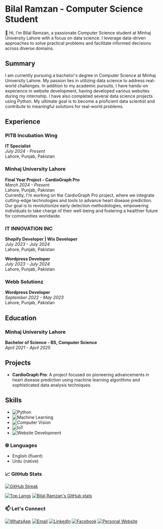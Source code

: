 # Bilal Ramzan - Computer Science Student

👋 Hi, I'm Bilal Ramzan, a passionate Computer Science student at Minhaj University Lahore with a focus on data science. I leverage data-driven approaches to solve practical problems and facilitate informed decisions across diverse domains. 

## Summary

I am currently pursuing a bachelor's degree in Computer Science at Minhaj University Lahore. My passion lies in utilizing data science to address real-world challenges. In addition to my academic pursuits, I have hands-on experience in website development, having developed various websites during my internship. I have also completed several data science projects using Python. My ultimate goal is to become a proficient data scientist and contribute to meaningful solutions for real-world problems.

## Experience

### PITB Incubation Wing
**IT Specialist**  
*July 2024 - Present*  
Lahore, Punjab, Pakistan

### Minhaj University Lahore
**Final Year Project - CardioGraph Pro**  
*March 2024 - Present*  
Lahore, Punjab, Pakistan  
Currently, I'm working on the CardioGraph Pro project, where we integrate cutting-edge technologies and tools to advance heart disease prediction. Our goal is to revolutionize early detection methodologies, empowering individuals to take charge of their well-being and fostering a healthier future for communities worldwide.

### IT INNOVATION INC
**Shopify Developer | Wix Developer**  
*July 2023 - July 2024*  
Lahore, Punjab, Pakistan

**Wordpress Developer**  
*July 2023 - July 2024*  
Lahore, Punjab, Pakistan

### Webb Solutionz
**Wordpress Developer**  
*September 2022 - May 2023*  
Lahore, Punjab, Pakistan

## Education

### Minhaj University Lahore
**Bachelor of Science - BS, Computer Science**  
*April 2021 - April 2025*

## Projects

- **CardioGraph Pro**: A project focused on pioneering advancements in heart disease prediction using machine learning algorithms and sophisticated data analysis techniques.

## Skills

- ![Python](https://img.shields.io/badge/Python-3776AB?style=for-the-badge&logo=python&logoColor=white)
- ![Machine Learning](https://img.shields.io/badge/Machine%20Learning-FF6F00?style=for-the-badge&logo=apache-spark&logoColor=white)
- ![Computer Vision](https://img.shields.io/badge/Computer%20Vision-0096D6?style=for-the-badge&logo=opencv&logoColor=white)
- ![IoT](https://img.shields.io/badge/IoT-00ADEF?style=for-the-badge&logo=iot&logoColor=white)
- ![Website Development](https://img.shields.io/badge/Website%20Development-FF6F00?style=for-the-badge&logo=wordpress&logoColor=white)

### 🌐 Languages

- English (fluent)
- Urdu (native)

### 📈 GitHub Stats

[![GitHub Streak](https://streak-stats.demolab.com?user=bilalramzan06&theme=github_dark&hide_border=true&border_radius=4&card_width=500)](https://github.com/bilalramzan06/)

[![Top Langs](https://github-readme-stats.vercel.app/api/top-langs/?username=bilalramzan06&layout=pie&theme=github_dark&hide_border=true&border_radius=4&langs_count=6&hide=jupyter%20notebook,html)](https://github.com/bilalramzan06/)
[![Bilal Ramzan's GitHub stats](https://github-readme-stats.vercel.app/api?username=bilalramzan06&show_icons=true&theme=github_dark&hide_border=true&border_radius=4&rank_icon=percentile)](https://github.com/bilalramzan06/)

### 📫 Let's Connect

[![WhatsApp](https://img.shields.io/badge/WhatsApp-25D366?style=for-the-badge&logo=whatsapp&logoColor=white)](https://wa.me/923054781924)
[![Email](https://img.shields.io/badge/Email-D14836?style=for-the-badge&logo=gmail&logoColor=white)](mailto:bilalramzan102@gmail.com)
[![LinkedIn](https://img.shields.io/badge/LinkedIn-0077B5?style=for-the-badge&logo=linkedin&logoColor=white)](https://www.linkedin.com/in/bilalramzan06/)
[![Facebook](https://img.shields.io/badge/Facebook-1877F2?style=for-the-badge&logo=facebook&logoColor=white)](https://www.facebook.com/bilal.ramzan01)
[![Personal Website](https://img.shields.io/badge/Personal%20Website-24292e?style=for-the-badge&logo=react&logoColor=white&color=purplr)](https://bilalramzan06.github.io/bilalramzan06/)
